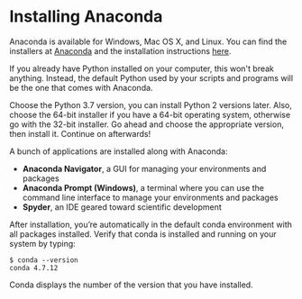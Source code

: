 # Installing Anaconda

Anaconda is available for Windows, Mac OS X, and Linux. You can find the installers at [Anaconda](https://www.anaconda.com/products/individual) and the installation instructions [here](https://docs.anaconda.com/anaconda/install/).

If you already have Python installed on your computer, this won't break anything. Instead, the default Python used by your scripts and programs will be the one that comes with Anaconda.

Choose the Python 3.7 version, you can install Python 2 versions later. Also, choose the 64-bit installer if you have a 64-bit operating system, otherwise go with the 32-bit installer. Go ahead and choose the appropriate version, then install it. Continue on afterwards!

A bunch of applications are installed along with Anaconda:

- **Anaconda Navigator**, a GUI for managing your environments and packages
- **Anaconda Prompt (Windows)**, a terminal where you can use the command line interface to manage your environments and packages
- **Spyder**, an IDE geared toward scientific development


After installation, you’re automatically in the default conda environment with all packages installed. Verify that conda is installed and running on your system by typing:

```console
$ conda --version
conda 4.7.12
```
Conda displays the number of the version that you have installed.
